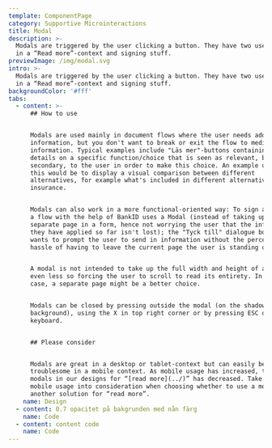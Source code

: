 ```yaml
---
template: ComponentPage
category: Supportive Microinteractions
title: Modal
description: >-
  Modals are triggered by the user clicking a button. They have two use cases;
  in a “Read more”-context and signing stuff.
previewImage: /img/modal.svg
intro: >-
  Modals are triggered by the user clicking a button. They have two use cases;
  in a “Read more”-context and signing stuff.
backgroundColor: '#fff'
tabs:
  - content: >-
      ## How to use


      Modals are used mainly in document flows where the user needs additional
      information, but you don't want to break or exit the flow to mediate this
      information. Typical examples include "Läs mer"-buttons containing more
      details on a specific function/choice that is seen as relevant, but
      secondary, to the user in order to make this choice. An example use for
      this would be to display a visual comparison between different
      alternatives, for example what's included in different alternatives of an
      insurance.


      Modals can also work in a more functional-oriented way: To sign and apply
      a flow with the help of BankID uses a Modal (instead of taking up a
      separate page in a form, hence not worrying the user that the information
      they have applied so far isn't lost); the "Tyck till" dialogue box which
      wants to prompt the user to send in information without the perceived
      hassle of having to leave the current page the user is standing on; etc.


      A modal is not intended to take up the full width and height of a page,
      even less so forcing the user to scroll to read its entirety. In that
      case, a separate page might be a better choice. 


      Modals can be closed by pressing outside the modal (on the shadowy
      background), using the X in top right corner or by pressing ESC on the
      keyboard.


      ## Please consider


      Modals are great in a desktop or tablet-context but can easily become
      troublesome in a mobile context. As mobile usage has increased, the use of
      modals in our designs for “[read more](../)” has decreased. Take expected
      mobile usage into consideration when choosing whether to use a modal or
      another solution for “read more”.
    name: Design
  - content: 0.7 opacitet på bakgrunden med nån färg
    name: Code
  - content: content code
    name: Code
---
```

